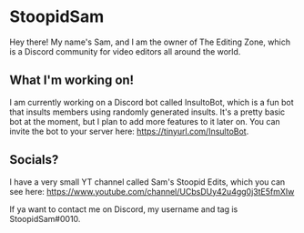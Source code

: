 # StoopidSam

Hey there! My name's Sam, and I am the owner of The Editing Zone, which is a Discord community for video editors all around the world. 

## What I'm working on!

I am currently working on a Discord bot called InsultoBot, which is a fun bot that insults members using randomly generated insults. It's a pretty basic bot at the moment, but I plan to add more features to it later on. You can invite the bot to your server here: https://tinyurl.com/InsultoBot.

## Socials?

I have a very small YT channel called Sam's Stoopid Edits, which you can see here: https://www.youtube.com/channel/UCbsDUy42u4gg0j3tE5fmXIw

If ya want to contact me on Discord, my username and tag is StoopidSam#0010.
